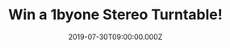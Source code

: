 ---
campaign-uuid: "c-03635392-b127-4189-8650-c14c27a39b42"
type: "Competition"
category: "Technology"
date: "2019-07-30T09:00:00.000Z"
end-date: "2019-08-30T23:59:00.000Z"
disable-form: false
is_promoted: false
has_entry_page: true
title: "Win a 1byone Stereo Turntable!"
competition-description: "<p>We have on our hands an amazing 1byone 3-Speed Stereo\
  \ Turntable to one lucky member to win. At 1 By One, their goal is to make a turntable\
  \ whose styling and wooden finish harkens back to the turntables of the 1930s and\
  \ 40s and whose belt-drive operation absorbs motor vibrations and noise. Liking\
  \ what youre hearing?</p>\n<p>Get ready to enjoy your vinyl collection by the chance\
  \ of winning this amazing turntable.</p>\n"
hero-header: "Win a 1byone Stereo Turntable!"
terms-confirmation: "N/A"
banner-img: "https://assets.expresslyapp.com/asset-b57e07c7-fc14-4648-ab6c-59a05b9c2590.jpg"
logo-left-href: "http://club.expressly.io"
logo-left-image: "https://assets.expresslyapp.com/asset-dcf00c59-26c1-4b22-97bf-30562147b26a.jpg"
logo-left-title: "Expressly Club"
bg-image-hero: "https://assets.expresslyapp.com/asset-727a172c-d491-4903-8302-d3e3c91c0147.jpg"
bg-image-first: "https://assets.expresslyapp.com/asset-969d4654-fa62-4088-a3bc-09062d2aa815.jpg"
section1-content: "<p>With an integrated modern technology such as Vinyl-MP3 recording,\
  \ you can take your classic albums with you anywhere, any time. Finally, connect\
  \ your own home stereo system to the turntable using RCA line-out or listen using\
  \ the integrated speakers.</p>\n<p>Putting vinyl on turntables is more than just\
  \ playing music; it's producing a unique physical and auditory connection to the\
  \ classic eras of music past.</p>\n<p>Enter the form below for a chance to win it\
  \ now.</p>\n"
entry-title: "Win a 1byone Stereo Turntable!"
entry-content: "<p>Enter the draw to win  a 1byone Stereo Turntable by completing\
  \ the form below before 23:59 on the 29th of August 2019.</p>\n"
has-winner: false
prize-description: "A 1byone Stereo Turntable."
special-conditions: "Multiple entries are allowed up to one every day.\r\n\r\nThis\
  \ competition is also available on: http://aaa.nme.com/competitons/speed-stereo-turntable"
country-restrictions:
- "GB"
---